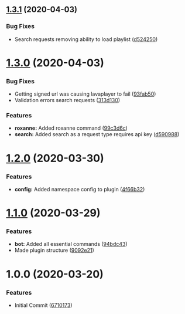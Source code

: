## [1.3.1](https://github.com/bendavies99/babblebot-audiodj-java/compare/v1.3.0...v1.3.1) (2020-04-03)


### Bug Fixes

* Search requests removing ability to load playlist ([d524250](https://github.com/bendavies99/babblebot-audiodj-java/commit/d524250ae73c45cb89ac74184ea5bd4080a98e9c))

# [1.3.0](https://github.com/bendavies99/babblebot-audiodj-java/compare/v1.2.0...v1.3.0) (2020-04-03)


### Bug Fixes

* Getting signed url was causing lavaplayer to fail ([93fab50](https://github.com/bendavies99/babblebot-audiodj-java/commit/93fab50e0d657390f6c0352367e08cee4b5a3d14))
* Validation errors search requests ([313d130](https://github.com/bendavies99/babblebot-audiodj-java/commit/313d1301d09940db037c87341acb353461f2a8ce))


### Features

* **roxanne:** Added roxanne command ([99c3d6c](https://github.com/bendavies99/babblebot-audiodj-java/commit/99c3d6c336d33cbcd56a482b9ddcc41a0a6c3cec))
* **search:** Added search as a request type requires api key ([d590988](https://github.com/bendavies99/babblebot-audiodj-java/commit/d5909887a857506e6766e68f8f7688ea1aa2e731))

# [1.2.0](https://github.com/bendavies99/babblebot-audiodj-java/compare/v1.1.0...v1.2.0) (2020-03-30)


### Features

* **config:** Added namespace config to plugin ([4f66b32](https://github.com/bendavies99/babblebot-audiodj-java/commit/4f66b3293e8edac801a9ba5d4f98569f1ae67493))

# [1.1.0](https://github.com/bendavies99/babblebot-audiodj-java/compare/v1.0.0...v1.1.0) (2020-03-29)


### Features

* **bot:** Added all essential commands ([94bdc43](https://github.com/bendavies99/babblebot-audiodj-java/commit/94bdc4379fcf89d74e99143a3a1ac8b1524c39d6))
* Made plugin structure ([9092e21](https://github.com/bendavies99/babblebot-audiodj-java/commit/9092e21cc36e9e54f5a703d2dfd7c5d7c4e051c5))

# 1.0.0 (2020-03-20)


### Features

* Initial Commit ([6710173](https://github.com/bendavies99/babblebot-audiodj-java/commit/6710173f041e058dcd8abddeecfd571d54af6ba7))
